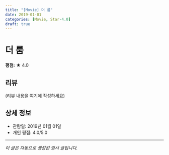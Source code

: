```yaml
---
title: "[Movie] 더 룸"
date: 2019-01-01
categories: [Movie, Star-4.0]
draft: true
---
```


# 더 룸

**평점:** ★ 4.0

## 리뷰

(리뷰 내용을 여기에 작성하세요)

## 상세 정보

- 관람일: 2019년 01월 01일
- 개인 평점: 4.0/5.0

---

*이 글은 자동으로 생성된 임시 글입니다.*
